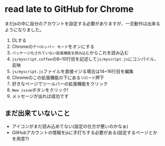 # read late to GitHub for Chrome

まだjsの中に自分のアカウントを設定する必要がありますが、一旦動作は出来るようになりました。

1. DLする
2. Chromeの`デベロッパー モード`をオンにする
3. `パッケージ化されていない拡張機能を読み込む`からこれを読み込む
4. `js/myscript.coffee`の8~10行目を記述して`js/myscript.js`にコンパイル、反映
5. `js/myscript.js`ファイルを直接イジる場合は14~16行目を編集
5. Chromeのこの拡張機能の下にある`リロード`押下
6. 好きなページでツールバーの拡張機能をクリック
7. `New issue`ボタンをクリック!
8. メッセージが出れば成功です

## まだ出来ていないこと

-  アイコンがまだ読み込めてない(設定の仕方が悪いのかなぁ)
- GitHubアカウントの情報をjsに手打ちする必要がある(設定するページとかを用意?)
